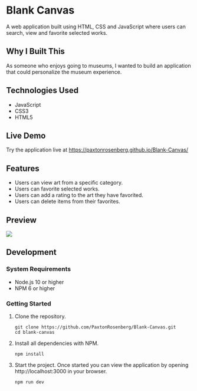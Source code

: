 # Blank Canvas

A web application built using HTML, CSS and JavaScript where users can search, view and favorite selected works.

## Why I Built This

As someone who enjoys going to museums, I wanted to build an application that could personalize the museum experience.

## Technologies Used

- JavaScript
- CSS3
- HTML5

## Live Demo

Try the application live at https://paxtonrosenberg.github.io/Blank-Canvas/

## Features

- Users can view art from a specific category.
- Users can favorite selected works.
- Users can add a rating to the art they have favorited.
- Users can delete items from their favorites.

## Preview

<img src="https://media0.giphy.com/media/v1.Y2lkPTc5MGI3NjExbzE5Zm1peXB3dW50d3M5amZyY2sxejhleGlyMjFqMWJjMWUzcWo0biZlcD12MV9pbnRlcm5hbF9naWZfYnlfaWQmY3Q9Zw/oItLo5Zk6U5mhwhWdD/giphy.gif">

## Development

### System Requirements

- Node.js 10 or higher
- NPM 6 or higher

### Getting Started

1. Clone the repository.

    ```shell
    git clone https://github.com/PaxtonRosenberg/Blank-Canvas.git
    cd blank-canvas
    ```

1. Install all dependencies with NPM.

    ```shell
    npm install
    ```

1. Start the project. Once started you can view the application by opening http://localhost:3000 in your browser.

    ```shell
    npm run dev
    ```
```
